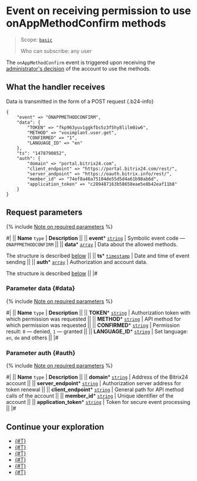# Event on receiving permission to use onAppMethodConfirm methods

> Scope: [`basic`](../../scopes/permissions.md)
>
> Who can subscribe: any user

The `onAppMethodConfirm` event is triggered upon receiving the [administrator's decision](../../scopes/confirmation.md) of the account to use the methods.

## What the handler receives

Data is transmitted in the form of a POST request {.b24-info}

```
{
    "event" => "ONAPPMETHODCONFIRM",
    "data": {
        "TOKEN" => "fkp963yuv1ggkfbs5z3f5hy8lilm0iw6",
        "METHOD" => "voximplant.user.get",
        "CONFIRMED" => "1",
        "LANGUAGE_ID" => "en"
    },
    "ts": "1478790852",
    "auth": {
        "domain" => "portal.bitrix24.com",
        "client_endpoint" => "https://portal.bitrix24.com/rest/",
        "server_andpoint" => "https://oauth.bitrix.info/rest/",
        "member_id" => "74ef8a46a75104de55d5d4a61b98ab6d",
        "application_token" => "c289487163b58658eae5e8b42eaf11b8"
    }
}
```

## Request parameters

{% include [Note on required parameters](../../../_includes/required.md) %}

#|
|| **Name**
`type` | **Description** ||
|| **event***
[`string`](../../data-types.md) | Symbolic event code — `ONAPPMETHODCONFIRM` ||
|| **data***
[`array`](../../data-types.md) | Data about the allowed methods.

The structure is described [below](#data) ||
|| **ts***
[`timestamp`](../../data-types.md) | Date and time of event sending ||
|| **auth***
[`array`](../../data-types.md) | Authorization and account data.

The structure is described [below](#auth) ||
|#

### Parameter data {#data}

{% include [Note on required parameters](../../../_includes/required.md) %}

#|
|| **Name**
`type` | **Description** ||
|| **TOKEN***
[`string`](../../data-types.md) | Authorization token with which permission was requested ||
|| **METHOD***
[`string`](../../data-types.md) | API method for which permission was requested ||
|| **CONFIRMED***
[`string`](../../data-types.md) | Permission result: `0` — denied, `1` — granted ||
|| **LANGUAGE_ID***
[`string`](../../data-types.md) | Set language: `en`, `de` and others ||
|#

### Parameter auth {#auth}

{% include [Note on required parameters](../../../_includes/required.md) %}

#|
|| **Name**
`type` | **Description** ||
|| **domain***
[`string`](../../data-types.md) | Address of the Bitrix24 account ||
|| **server_endpoint***
[`string`](../../data-types.md) | Authorization server address for token renewal ||
|| **client_endpoint***
[`string`](../../data-types.md) | General path for API method calls of the account ||
|| **member_id***
[`string`](../../data-types.md) | Unique identifier of the account ||
|| **application_token***
[`string`](../../data-types.md) | Token for secure event processing ||
|#

## Continue your exploration

- [{#T}](../../events/index.md)
- [{#T}](../../events/event-bind.md)
- [{#T}](./on-app-install.md)
- [{#T}](./on-app-payment.md)
- [{#T}](./on-user-add.md)
- [{#T}](./on-app-uninstall.md)